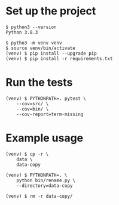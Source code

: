 # Set up the project
```
$ python3 --version
Python 3.8.3

$ pytho3 -m venv venv
$ source venv/bin/activate
(venv) $ pip install --upgrade pip
(venv) $ pip install -r requirements.txt
```

# Run the tests
```
(venv) $ PYTHONPATH=. pytest \
    --cov=src/ \
    --cov=bin/ \
    --cov-report=term-missing
```

# Example usage
```
(venv) $ cp -r \
    data \
    data-copy

(venv) $ PYTHONPATH=. \
    python bin/rename.py \
    --directory=data-copy

(venv) $ rm -r data-copy/
```